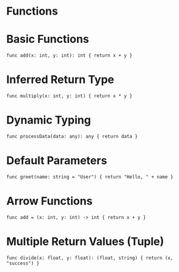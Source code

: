 # Functions

# Basic Functions

`func add(x: int, y: int): int { return x + y }`

# Inferred Return Type

`func multiply(x: int, y: int) { return x * y }`

# Dynamic Typing 

`func processData(data: any): any { return data }`

# Default Parameters

`func greet(name: string = "User") { return "Hello, " + name }`
# Arrow Functions

`func add = (x: int, y: int) -> int { return x + y }`
# Multiple Return Values (Tuple)

`func divide(x: float, y: float): (float, string) { return (x, "success") }`

